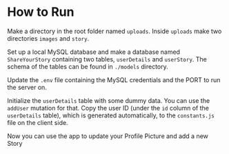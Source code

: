 # How to Run

Make a directory in the root folder named `uploads`.
Inside `uploads` make two directories `images` and `story`.

Set up a local MySQL database and make a database named `ShareYourStory` containing two tables, `userDetails` and `userStory`. The schema of the tables can be found in `./models` directory.

Update the `.env` file containing the MySQL credentials and the PORT to run the server on.

Initialize the `userDetails` table with some dummy data. You can use the `addUser` mutation for that.
Copy the user ID (under the `id` column of the `userDetails` table), which is generated automatically, to the `constants.js` file on the client side.

Now you can use the app to update your Profile Picture and add a new Story